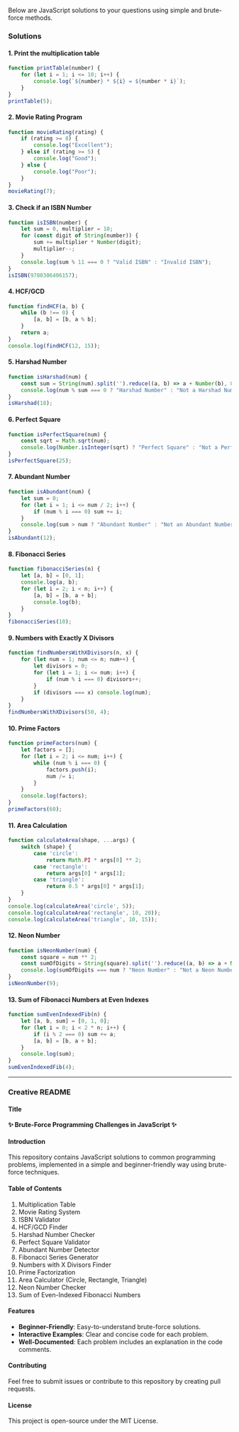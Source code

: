 Below are JavaScript solutions to your questions using simple and brute-force methods. 
### Solutions

#### 1. **Print the multiplication table**
```javascript
function printTable(number) {
    for (let i = 1; i <= 10; i++) {
        console.log(`${number} * ${i} = ${number * i}`);
    }
}
printTable(5);
```

#### 2. **Movie Rating Program**
```javascript
function movieRating(rating) {
    if (rating >= 8) {
        console.log("Excellent");
    } else if (rating >= 5) {
        console.log("Good");
    } else {
        console.log("Poor");
    }
}
movieRating(7);
```

#### 3. **Check if an ISBN Number**
```javascript
function isISBN(number) {
    let sum = 0, multiplier = 10;
    for (const digit of String(number)) {
        sum += multiplier * Number(digit);
        multiplier--;
    }
    console.log(sum % 11 === 0 ? "Valid ISBN" : "Invalid ISBN");
}
isISBN(9780306406157);
```

#### 4. **HCF/GCD**
```javascript
function findHCF(a, b) {
    while (b !== 0) {
        [a, b] = [b, a % b];
    }
    return a;
}
console.log(findHCF(12, 15));
```

#### 5. **Harshad Number**
```javascript
function isHarshad(num) {
    const sum = String(num).split('').reduce((a, b) => a + Number(b), 0);
    console.log(num % sum === 0 ? "Harshad Number" : "Not a Harshad Number");
}
isHarshad(18);
```

#### 6. **Perfect Square**
```javascript
function isPerfectSquare(num) {
    const sqrt = Math.sqrt(num);
    console.log(Number.isInteger(sqrt) ? "Perfect Square" : "Not a Perfect Square");
}
isPerfectSquare(25);
```

#### 7. **Abundant Number**
```javascript
function isAbundant(num) {
    let sum = 0;
    for (let i = 1; i <= num / 2; i++) {
        if (num % i === 0) sum += i;
    }
    console.log(sum > num ? "Abundant Number" : "Not an Abundant Number");
}
isAbundant(12);
```

#### 8. **Fibonacci Series**
```javascript
function fibonacciSeries(n) {
    let [a, b] = [0, 1];
    console.log(a, b);
    for (let i = 2; i < n; i++) {
        [a, b] = [b, a + b];
        console.log(b);
    }
}
fibonacciSeries(10);
```

#### 9. **Numbers with Exactly X Divisors**
```javascript
function findNumbersWithXDivisors(n, x) {
    for (let num = 1; num <= n; num++) {
        let divisors = 0;
        for (let i = 1; i <= num; i++) {
            if (num % i === 0) divisors++;
        }
        if (divisors === x) console.log(num);
    }
}
findNumbersWithXDivisors(50, 4);
```

#### 10. **Prime Factors**
```javascript
function primeFactors(num) {
    let factors = [];
    for (let i = 2; i <= num; i++) {
        while (num % i === 0) {
            factors.push(i);
            num /= i;
        }
    }
    console.log(factors);
}
primeFactors(60);
```

#### 11. **Area Calculation**
```javascript
function calculateArea(shape, ...args) {
    switch (shape) {
        case 'circle':
            return Math.PI * args[0] ** 2;
        case 'rectangle':
            return args[0] * args[1];
        case 'triangle':
            return 0.5 * args[0] * args[1];
    }
}
console.log(calculateArea('circle', 5));
console.log(calculateArea('rectangle', 10, 20));
console.log(calculateArea('triangle', 10, 15));
```

#### 12. **Neon Number**
```javascript
function isNeonNumber(num) {
    const square = num ** 2;
    const sumOfDigits = String(square).split('').reduce((a, b) => a + Number(b), 0);
    console.log(sumOfDigits === num ? "Neon Number" : "Not a Neon Number");
}
isNeonNumber(9);
```

#### 13. **Sum of Fibonacci Numbers at Even Indexes**
```javascript
function sumEvenIndexedFib(n) {
    let [a, b, sum] = [0, 1, 0];
    for (let i = 0; i < 2 * n; i++) {
        if (i % 2 === 0) sum += a;
        [a, b] = [b, a + b];
    }
    console.log(sum);
}
sumEvenIndexedFib(4);
```

---

### Creative README
#### Title
**✨ Brute-Force Programming Challenges in JavaScript ✨**

#### Introduction
This repository contains JavaScript solutions to common programming problems, implemented in a simple and beginner-friendly way using brute-force techniques.

#### Table of Contents
1. Multiplication Table
2. Movie Rating System
3. ISBN Validator
4. HCF/GCD Finder
5. Harshad Number Checker
6. Perfect Square Validator
7. Abundant Number Detector
8. Fibonacci Series Generator
9. Numbers with X Divisors Finder
10. Prime Factorization
11. Area Calculator (Circle, Rectangle, Triangle)
12. Neon Number Checker
13. Sum of Even-Indexed Fibonacci Numbers

#### Features
- **Beginner-Friendly**: Easy-to-understand brute-force solutions.
- **Interactive Examples**: Clear and concise code for each problem.
- **Well-Documented**: Each problem includes an explanation in the code comments.


#### Contributing
Feel free to submit issues or contribute to this repository by creating pull requests.

#### License
This project is open-source under the MIT License.
